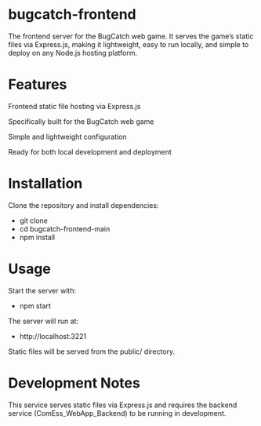 # bugcatch-frontend

The frontend server for the BugCatch web game.
It serves the game’s static files via Express.js, making it lightweight, easy to run locally, and simple to deploy on any Node.js hosting platform.

# Features

Frontend static file hosting via Express.js

Specifically built for the BugCatch web game

Simple and lightweight configuration

Ready for both local development and deployment

# Installation

Clone the repository and install dependencies:

- git clone <repo-url>
- cd bugcatch-frontend-main
- npm install

# Usage

Start the server with:

- npm start


The server will run at:

- http://localhost:3221


Static files will be served from the public/ directory.

# Development Notes

This service serves static files via Express.js and requires the backend service (ComEss_WebApp_Backend) to be running in development.
